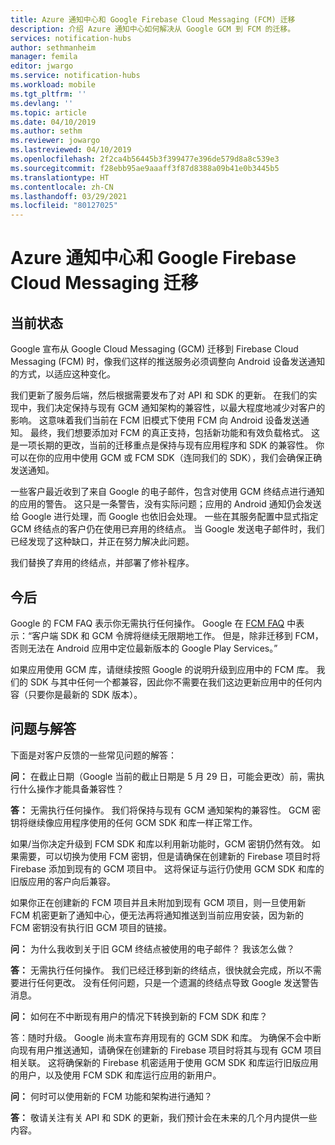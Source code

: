```yaml
---
title: Azure 通知中心和 Google Firebase Cloud Messaging (FCM) 迁移
description: 介绍 Azure 通知中心如何解决从 Google GCM 到 FCM 的迁移。
services: notification-hubs
author: sethmanheim
manager: femila
editor: jwargo
ms.service: notification-hubs
ms.workload: mobile
ms.tgt_pltfrm: ''
ms.devlang: ''
ms.topic: article
ms.date: 04/10/2019
ms.author: sethm
ms.reviewer: jowargo
ms.lastreviewed: 04/10/2019
ms.openlocfilehash: 2f2ca4b56445b3f399477e396de579d8a8c539e3
ms.sourcegitcommit: f28ebb95ae9aaaff3f87d8388a09b41e0b3445b5
ms.translationtype: HT
ms.contentlocale: zh-CN
ms.lasthandoff: 03/29/2021
ms.locfileid: "80127025"
---
```

# <a name="azure-notification-hubs-and-google-firebase-cloud-messaging-migration"></a>Azure 通知中心和 Google Firebase Cloud Messaging 迁移

## <a name="current-state"></a>当前状态

Google 宣布从 Google Cloud Messaging (GCM) 迁移到 Firebase Cloud Messaging (FCM) 时，像我们这样的推送服务必须调整向 Android 设备发送通知的方式，以适应这种变化。

我们更新了服务后端，然后根据需要发布了对 API 和 SDK 的更新。 在我们的实现中，我们决定保持与现有 GCM 通知架构的兼容性，以最大程度地减少对客户的影响。 这意味着我们当前在 FCM 旧模式下使用 FCM 向 Android 设备发送通知。 最终，我们想要添加对 FCM 的真正支持，包括新功能和有效负载格式。 这是一项长期的更改，当前的迁移重点是保持与现有应用程序和 SDK 的兼容性。 你可以在你的应用中使用 GCM 或 FCM SDK（连同我们的 SDK），我们会确保正确发送通知。

一些客户最近收到了来自 Google 的电子邮件，包含对使用 GCM 终结点进行通知的应用的警告。 这只是一条警告，没有实际问题；应用的 Android 通知仍会发送给 Google 进行处理，而 Google 也依旧会处理。 一些在其服务配置中显式指定 GCM 终结点的客户仍在使用已弃用的终结点。 当 Google 发送电子邮件时，我们已经发现了这种缺口，并正在努力解决此问题。

我们替换了弃用的终结点，并部署了修补程序。

## <a name="going-forward"></a>今后

Google 的 FCM FAQ 表示你无需执行任何操作。 Google 在 [FCM FAQ](https://developers.google.com/cloud-messaging/faq) 中表示：“客户端 SDK 和 GCM 令牌将继续无限期地工作。 但是，除非迁移到 FCM，否则无法在 Android 应用中定位最新版本的 Google Play Services。”

如果应用使用 GCM 库，请继续按照 Google 的说明升级到应用中的 FCM 库。 我们的 SDK 与其中任何一个都兼容，因此你不需要在我们这边更新应用中的任何内容（只要你是最新的 SDK 版本）。

## <a name="questions-and-answers"></a>问题与解答

下面是对客户反馈的一些常见问题的解答：

**问：** 在截止日期（Google 当前的截止日期是 5 月 29 日，可能会更改）前，需执行什么操作才能具备兼容性？

**答：** 无需执行任何操作。 我们将保持与现有 GCM 通知架构的兼容性。 GCM 密钥将继续像应用程序使用的任何 GCM SDK 和库一样正常工作。

如果/当你决定升级到 FCM SDK 和库以利用新功能时，GCM 密钥仍然有效。 如果需要，可以切换为使用 FCM 密钥，但是请确保在创建新的 Firebase 项目时将 Firebase 添加到现有的 GCM 项目中。 这将保证与运行仍使用 GCM SDK 和库的旧版应用的客户向后兼容。

如果你正在创建新的 FCM 项目并且未附加到现有 GCM 项目，则一旦使用新 FCM 机密更新了通知中心，便无法再将通知推送到当前应用安装，因为新的 FCM 密钥没有执行旧 GCM 项目的链接。

**问：** 为什么我收到关于旧 GCM 终结点被使用的电子邮件？ 我该怎么做？

**答：** 无需执行任何操作。 我们已经迁移到新的终结点，很快就会完成，所以不需要进行任何更改。 没有任何问题，只是一个遗漏的终结点导致 Google 发送警告消息。

**问：** 如何在不中断现有用户的情况下转换到新的 FCM SDK 和库？

答：随时升级。 Google 尚未宣布弃用现有的 GCM SDK 和库。 为确保不会中断向现有用户推送通知，请确保在创建新的 Firebase 项目时将其与现有 GCM 项目相关联。 这将确保新的 Firebase 机密适用于使用 GCM SDK 和库运行旧版应用的用户，以及使用 FCM SDK 和库运行应用的新用户。

**问：** 何时可以使用新的 FCM 功能和架构进行通知？

**答：** 敬请关注有关 API 和 SDK 的更新，我们预计会在未来的几个月内提供一些内容。
